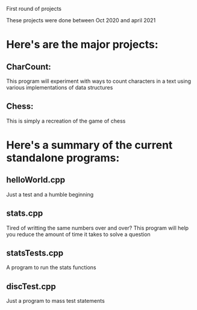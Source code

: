 First round of projects

These projects were done between Oct 2020 and april 2021

<h1>
    Here's are the major projects:
</h1>
<h2>
    CharCount:
</h2>
This program will experiment with ways to count characters in a text using various implementations of data structures
<h2>
    Chess:
</h2>
This is simply a recreation of the game of chess

<h1>
    Here's a summary of the current standalone programs:
</h1>
<h2>
    helloWorld.cpp
</h2> 
Just a test and a humble beginning 

<h2>
    stats.cpp
</h2>
Tired of writting the same numbers over and over? 
This program will help you reduce the amount of time it takes to solve a question

<h2>
    statsTests.cpp 
</h2>
A program to run the stats functions

<h2>
discTest.cpp
</h2>
Just a program to mass test statements

